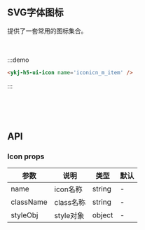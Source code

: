 ## SVG字体图标
提供了一套常用的图标集合。
<br/>
<br/>
<br/>

:::demo
```html
<ykj-h5-ui-icon name='iconicn_m_item' />
```
:::

<br/>
<br/>
<br/>

## API

### Icon props

| 参数  | 说明 | 类型 | 默认 |
| ------------- | ------------- | ---- | ---- |
| name  | icon名称 |  string    | - |
| className  | class名称 |  string    | - |
| styleObj  | style对象 |  object    | - |

